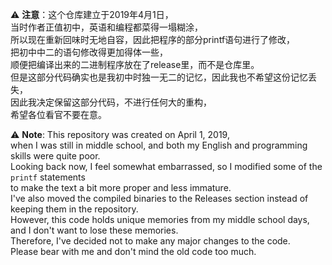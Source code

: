 ⚠️ **注意**：这个仓库建立于2019年4月1日，  
当时作者正值初中，英语和编程都菜得一塌糊涂，  
所以现在重新回味时无地自容，因此把程序的部分printf语句进行了修改，   
把初中中二的语句修改得更加得体一些，  
顺便把编译出来的二进制程序放在了release里，而不是仓库里。  
但是这部分代码确实也是我初中时独一无二的记忆，因此我也不希望这份记忆丢失，   
因此我决定保留这部分代码，不进行任何大的重构，  
希望各位看官不要在意。  

⚠️ **Note**: This repository was created on April 1, 2019,    
when I was still in middle school, and both my English and programming skills were quite poor.  
Looking back now, I feel somewhat embarrassed, so I modified some of the `printf` statements  
to make the text a bit more proper and less immature.  
I've also moved the compiled binaries to the Releases section instead of keeping them in the repository.  
However, this code holds unique memories from my middle school days,  
and I don't want to lose these memories.  
Therefore, I've decided not to make any major changes to the code.  
Please bear with me and don't mind the old code too much.  
